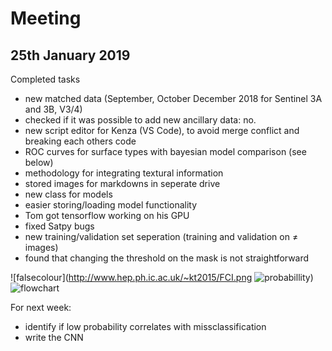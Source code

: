 # Meeting 
## 25th January 2019

Completed tasks
- new matched data (September, October December 2018 for Sentinel 3A and 3B, V3/4)
- checked if it was possible to add new ancillary data: no.
- new script editor for Kenza (VS Code), to avoid merge conflict and breaking each others code
- ROC curves for surface types with bayesian model comparison (see below)
- methodology for integrating textural information
- stored images for markdowns in seperate drive
- new class for models 
- easier storing/loading model functionality
- Tom got tensorflow working on his GPU 
- fixed Satpy bugs
- new training/validation set seperation (training and validation on ≠ images)
- found that changing the threshold on the mask is not straightforward 

![falsecolour](http://www.hep.ph.ic.ac.uk/~kt2015/FCI.png
![probabillity](http://www.hep.ph.ic.ac.uk/~kt2015/Probability.png))
![flowchart](http://www.hep.ph.ic.ac.uk/~kt2015/Flowchart.png)


For next week: 
- identify if low probability correlates with missclassification
- write the CNN

